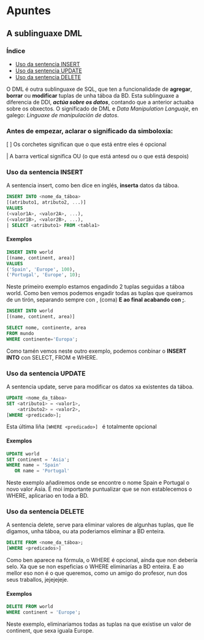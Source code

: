 # Apuntes
## A sublinguaxe DML
### Índice

- [Uso da sentencia INSERT](#Uso-da-sentencia-INSERT)
- [Uso da sentencia UPDATE](#Uso-da-sentencia-UPDATE)
- [Uso da sentencia DELETE](#Uso-da-sentencia-DELETE)

O DML é outra sublinguaxe de SQL, que ten a funcionalidade de **agregar**, **borrar** ou **modificar** tuplas de unha táboa da BD. Esta sublinguaxe a diferencia de DDl, ***actúa sobre os datos***, contando que a anterior actuaba sobre os obxectos.
O significado de DML e *Data Manipulation Languaje*, en galego: *Linguaxe de manipulación de datos*.

  ### Antes de empezar, aclarar o significado da simboloxía:

  [ ] Os corchetes significan que o que está entre eles é opcional
 
   |  A barra vertical significa OU (o que está antesd ou o que está despois)


### Uso da sentencia INSERT
  A sentencia insert, como ben dice en inglés, **inserta** datos da táboa.
```sql
INSERT INTO <nome_da_táboa>
[(atributo1, atributo2, ...)]
VALUES
(<valor1A>, <valor2A>, ...),
(<valor1B>, <valor2B>, ...),
| SELECT <atributo1> FROM <tabla1>
```
#### Exemplos
```sql
INSERT INTO world
[(name, continent, area)]
VALUES
('Spain', 'Europe', 100),
('Portugal', 'Europe', 10);
```
Neste primeiro exemplo estamos engadindo 2 tuplas seguidas a táboa world. Como ben vemos podemos engadir todas as tuplas que queiramos de un tirón, separando sempre con , (coma) **E ao final acabando con ;**.
```sql
INSERT INTO world
[(name, continent, area)]

SELECT nome, continente, area
FROM mundo
WHERE continente='Europa';
```
Como tamén vemos neste outro exemplo, podemos conbinar o **INSERT INTO** con SELECT, FROM e WHERE.

### Uso da sentencia UPDATE
  A sentencia update, serve para modificar os datos xa existentes da táboa.
 ```sql
 UPDATE <nome_da_táboa>
 SET <atributo1> = <valor1>,
     <atributo2> = <valor2>,
 [WHERE <predicado>];
 ```
 Esta última liña ```[WHERE <predicado>] ``` é totalmente opcional
 
 #### Exemplos
 ```sql
 UPDATE world
 SET continent = 'Asia';
 WHERE name = 'Spain'
    OR name = 'Portugal'
 ```
 Neste exemplo añadiremos onde se encontre o nome Spain e Portugal o novo valor Asia.
 É moi importante puntualizar que se non establecemos o WHERE, aplicariao en toda a BD.
 
 ### Uso da sentencia DELETE
  A sentencia delete, serve para eliminar valores de algunhas tuplas, que lle digamos, unha táboa, ou ata poderiamos eliminar a BD enteira.
 ```sql
 DELETE FROM <nome_da_táboa>;
 [WHERE <predicados>]
 ```
 Como ben aparece na fórmula, o WHERE é opcional, aínda que non debería selo. Xa que se non espeficias o WHERE eliminarías a BD enteira. E ao mellor eso non é o que queremos, como un amigo do profesor, nun dos seus traballos, jejejejeje.
 
 #### Exemplos
 ```sql
 DELETE FROM world
 WHERE continent = 'Europe';
 ```
 Neste exemplo, eliminariamos todas as tuplas na que existise un valor de continent, que sexa iguala Europe.
